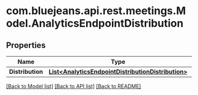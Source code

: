 # com.bluejeans.api.rest.meetings.Model.AnalyticsEndpointDistribution
## Properties

Name | Type | Description | Notes
------------ | ------------- | ------------- | -------------
**Distribution** | [**List&lt;AnalyticsEndpointDistributionDistribution&gt;**](AnalyticsEndpointDistributionDistribution.md) |  | [optional] 

[[Back to Model list]](../README.md#documentation-for-models) [[Back to API list]](../README.md#documentation-for-api-endpoints) [[Back to README]](../README.md)


